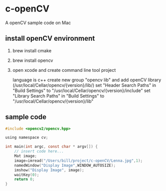 # c-openCV

A openCV sample code on Mac

## install openCV environment

1. brew install cmake
2. brew install opencv
3. open xcode and create command line tool project

   language is c++
   create new group "opencv lib" and add openCV library (/usr/local/Cellar/opencv/{version}/lib/)
   set "Header Search Paths" in "Build Settings" to "/usr/local/Cellar/opencv/{version}/include"
   set "Library Search Paths" in "Build Settings" to "/usr/local/Cellar/opencv/{version}/lib"

## sample code
``` c
#include <opencv2/opencv.hpp>

using namespace cv;

int main(int argc, const char * argv[]) {
    // insert code here...
    Mat image;
    image=imread("/Users/bill/project/c-openCV/Lenna.jpg",1);
    namedWindow("Display Image",WINDOW_AUTOSIZE);
    imshow("Display Image", image);
    waitKey(0);
    return 0;
}

```
